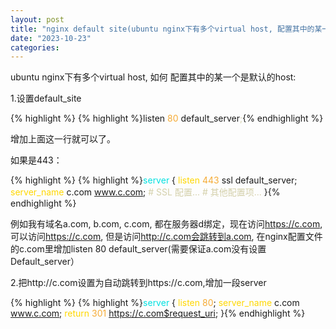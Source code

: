 ```yaml
---
layout: post
title: "nginx default site(ubuntu nginx下有多个virtual host, 配置其中的某一个是默认的host，http://定向为https://)"
date: "2023-10-23"
categories: 
---
```

<p>ubuntu nginx下有多个virtual host, 如何 配置其中的某一个是默认的host:</p>

<p>1.设置default_site</p>

{% highlight %}
{% highlight %}listen <span style="color:#f5ab35">80</span> default_server<span style="color:#d4d0ab">;</span>{% endhighlight %}

<p>增加上面这一行就可以了。</p>

<p>如果是443：</p>

{% highlight %}
{% highlight %}<span style="color:#00e0e0">server</span> {
    <span style="color:#ffd700">listen</span> <span style="color:#f5ab35">443</span> ssl default_server;
    <span style="color:#ffd700">server_name</span> c.com www.c.com;
    <span style="color:#d4d0ab"># SSL 配置...</span>
    <span style="color:#d4d0ab"># 其他配置项...</span>
}{% endhighlight %}

<p>例如我有域名a.com, b.com, c.com, 都在服务器d绑定，现在访问<a href="https://c.com" target="_blank">https://c.com</a>, 可以访问<a href="https://c.com" target="_blank">https://c.com</a>, 但是访问<a href="http://c.com%E4%BC%9A%E8%B7%B3%E8%BD%AC%E5%88%B0a.com" target="_blank">http://c.com会跳转到a.com</a>, 在nginx配置文件的c.com里增加listen 80 default_server(需要保证a.com没有设置Default_server）</p>

<p>2.把http://c.com设置为自动跳转到https://c.com,增加一段server</p>

{% highlight %}
{% highlight %}<span style="color:#00e0e0">server</span> {
    <span style="color:#ffd700">listen</span> <span style="color:#f5ab35">80</span>;
    <span style="color:#ffd700">server_name</span> c.com www.c.com;
    <span style="color:#ffd700">return</span> <span style="color:#f5ab35">301</span> https://c.com$request_uri;
}{% endhighlight %}

